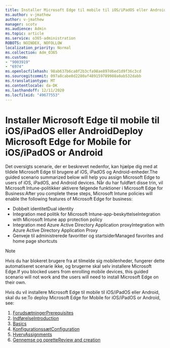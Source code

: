 ```yaml
---
title: Installer Microsoft Edge til mobile til iOS/iPadOS eller Android
ms.author: v-jmathew
author: v-jmathew
manager: scotv
ms.audience: Admin
ms.topic: article
ms.service: o365-administration
ROBOTS: NOINDEX, NOFOLLOW
localization_priority: Normal
ms.collection: Adm_O365
ms.custom:
- "9003919"
- "6974"
ms.openlocfilehash: 98ab637b6ca0f2b3cfa98ae897d6ed1d9f36c3cd
ms.sourcegitcommit: 097a8cabe0d2280af489159789988a0ab532dabb
ms.translationtype: MT
ms.contentlocale: da-DK
ms.lasthandoff: 12/11/2020
ms.locfileid: "49677553"
---
```

# <a name="deploy-microsoft-edge-for-mobile-for-iosipados-or-android"></a><span data-ttu-id="d090a-102">Installer Microsoft Edge til mobile til iOS/iPadOS eller Android</span><span class="sxs-lookup"><span data-stu-id="d090a-102">Deploy Microsoft Edge for Mobile for iOS/iPadOS or Android</span></span>

<span data-ttu-id="d090a-103">Det oversigts scenarie, der er beskrevet nedenfor, kan hjælpe dig med at tildele Microsoft Edge til brugere af iOS, iPadOS og Android-enheder.</span><span class="sxs-lookup"><span data-stu-id="d090a-103">The guided scenario summarized below will help you assign Microsoft Edge to users of iOS, iPadOS, and Android devices.</span></span> <span data-ttu-id="d090a-104">Når du har fuldført disse trin, vil Microsoft Intune-politikker aktivere følgende funktioner i Microsoft Edge for Business:</span><span class="sxs-lookup"><span data-stu-id="d090a-104">After you complete these steps, Microsoft Intune policies will enable the following features of Microsoft Edge for business:</span></span>

- <span data-ttu-id="d090a-105">Dobbelt identitet</span><span class="sxs-lookup"><span data-stu-id="d090a-105">Dual identity</span></span>
- <span data-ttu-id="d090a-106">Integration med politik for Microsoft Intune-app-beskyttelse</span><span class="sxs-lookup"><span data-stu-id="d090a-106">Integration with Microsoft Intune app protection policy</span></span>
- <span data-ttu-id="d090a-107">Integration med Azure Active Directory Application proxy</span><span class="sxs-lookup"><span data-stu-id="d090a-107">Integration with Azure Active Directory Application Proxy</span></span>
- <span data-ttu-id="d090a-108">Genveje til administrerede favoritter og startsider</span><span class="sxs-lookup"><span data-stu-id="d090a-108">Managed favorites and home page shortcuts</span></span>

> [!NOTE]
> <span data-ttu-id="d090a-109">Hvis du har blokeret brugere fra at tilmelde sig mobilenheder, fungerer dette automatiseret scenarie ikke, og brugerne skal selv installere Microsoft Edge.</span><span class="sxs-lookup"><span data-stu-id="d090a-109">If you blocked users from enrolling mobile devices, this guided scenario will not work and the users will need to install Microsoft Edge on their own.</span></span>

<span data-ttu-id="d090a-110">Hvis du vil installere Microsoft Edge til mobile til iOS/iPadOS eller Android, skal du se:</span><span class="sxs-lookup"><span data-stu-id="d090a-110">To deploy Microsoft Edge for Mobile for iOS/iPadOS or Android, see:</span></span>

1. [<span data-ttu-id="d090a-111">Forudsætninger</span><span class="sxs-lookup"><span data-stu-id="d090a-111">Prerequisites</span></span>](https://go.microsoft.com/fwlink/?linkid=2133027)
2. [<span data-ttu-id="d090a-112">Indførelse</span><span class="sxs-lookup"><span data-stu-id="d090a-112">Introduction</span></span>](https://go.microsoft.com/fwlink/?linkid=2133520)
3. [<span data-ttu-id="d090a-113"></span><span class="sxs-lookup"><span data-stu-id="d090a-113">Basics</span></span>](https://go.microsoft.com/fwlink/?linkid=2133421)
4. [<span data-ttu-id="d090a-114">Konfigurationssæt</span><span class="sxs-lookup"><span data-stu-id="d090a-114">Configuration</span></span>](https://go.microsoft.com/fwlink/?linkid=2133521)
5. [<span data-ttu-id="d090a-115">Hverv</span><span class="sxs-lookup"><span data-stu-id="d090a-115">Assignments</span></span>](https://go.microsoft.com/fwlink/?linkid=2132869)
6. [<span data-ttu-id="d090a-116">Gennemse og oprette</span><span class="sxs-lookup"><span data-stu-id="d090a-116">Review and creation</span></span>](https://go.microsoft.com/fwlink/?linkid=2133522)

